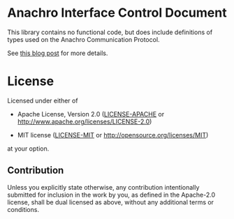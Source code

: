 # Anachro Interface Control Document

This library contains no functional code, but does include definitions of types used on the Anachro Communication Protocol.

See [this blog post](https://jamesmunns.com/blog/anachro-pc-001/) for more details.

# License

Licensed under either of

- Apache License, Version 2.0 ([LICENSE-APACHE](../LICENSE-APACHE) or
  http://www.apache.org/licenses/LICENSE-2.0)

- MIT license ([LICENSE-MIT](../LICENSE-MIT) or http://opensource.org/licenses/MIT)

at your option.

## Contribution

Unless you explicitly state otherwise, any contribution intentionally submitted
for inclusion in the work by you, as defined in the Apache-2.0 license, shall be
dual licensed as above, without any additional terms or conditions.
